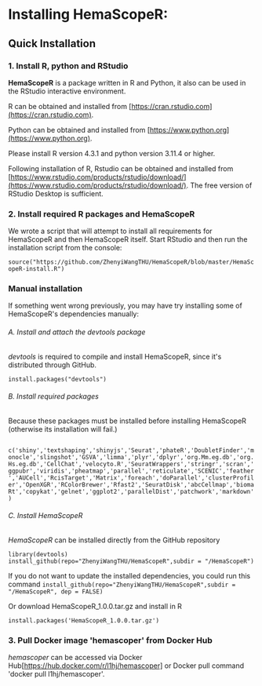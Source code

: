 # Installing HemaScopeR:

## Quick Installation

### 1. Install R, python and RStudio

**HemaScopeR** is a package written in R and Python, it also can be used in the RStudio interactive environment.

R can be obtained and installed from [https://cran.rstudio.com](https://cran.rstudio.com).

Python can be obtained and installed from [https://www.python.org](https://www.python.org).

Please install R version 4.3.1 and python version 3.11.4 or higher.

Following installation of R, Rstudio can be obtained and installed from [https://www.rstudio.com/products/rstudio/download/](https://www.rstudio.com/products/rstudio/download/). The free version of RStudio Desktop is sufficient.

### 2. Install required R packages and HemaScopeR

We wrote a script that will attempt to install all requirements for HemaScopeR and then HemaScopeR itself. Start RStudio and then run the installation script from the console:

```source("https://github.com/ZhenyiWangTHU/HemaScopeR/blob/master/HemaScopeR-install.R")```

### Manual installation

If something went wrong previously, you may have try installing some of HemaScopeR's dependencies manually:

###### A. Install and attach the *devtools* package

*devtools* is required to compile and install HemaScopeR, since it's distributed through GitHub.

```install.packages("devtools")```
     
###### B. Install required packages

Because these packages must be installed before installing HemaScopeR (otherwise its installation will fail.)

``` c('shiny','textshaping','shinyjs','Seurat','phateR','DoubletFinder','monocle','slingshot','GSVA','limma','plyr','dplyr','org.Mm.eg.db','org.Hs.eg.db','CellChat','velocyto.R','SeuratWrappers','stringr','scran','ggpubr','viridis','pheatmap','parallel','reticulate','SCENIC','feather','AUCell','RcisTarget','Matrix','foreach','doParallel','clusterProfiler','OpenXGR','RColorBrewer','Rfast2','SeuratDisk','abcCellmap','biomaRt','copykat','gelnet','ggplot2','parallelDist','patchwork','markdown')```
     
###### C. Install HemaScopeR

*HemaScopeR* can be installed directly from the GitHub repository

```library(devtools)```  
```install_github(repo="ZhenyiWangTHU/HemaScopeR",subdir = "/HemaScopeR")```

If you do not want to update the installed dependencies, you could run this command
```install_github(repo="ZhenyiWangTHU/HemaScopeR",subdir = "/HemaScopeR", dep = FALSE)```

Or download HemaScopeR_1.0.0.tar.gz and install in R

```install.packages('HemaScopeR_1.0.0.tar.gz')```

### 3. Pull Docker image 'hemascoper' from Docker Hub

*hemascoper* can be accessed via Docker Hub[https://hub.docker.com/r/l1hj/hemascoper] or Docker pull command 'docker pull l1hj/hemascoper'.
